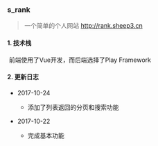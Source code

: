 ### s_rank

> 一个简单的个人网站 http://rank.sheep3.cn



#### 1. 技术栈

​     前端使用了Vue开发，而后端选择了Play Framework



#### 2. 更新日志 

- 2017-10-24
  - 添加了列表返回的分页和搜索功能

- 2017-10-22
  - 完成基本功能







